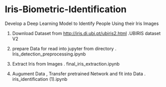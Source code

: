 # Iris-Biometric-Identification
Develop a Deep Learning Model to Identify People Using their Iris Images




1) Download Dataset from  http://iris.di.ubi.pt/ubiris2.html  .UBIRIS dataset V2

2) prepare Data for read into jupyter from directory . Iris_detection_preprocessing.ipynb

3) Extract Iris from Images . final_iris_extraction.ipynb

4) Augument Data , Transfer pretrained Network and fit into Data . iris_identification (1).ipynb



